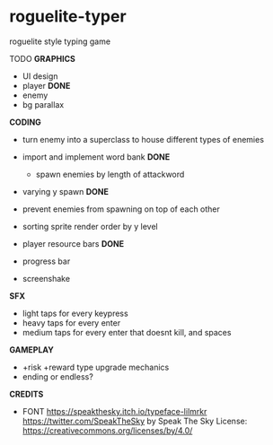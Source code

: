 # roguelite-typer

roguelite style typing game

TODO
**GRAPHICS**
 * UI design
 * player **DONE**
 * enemy
 * bg parallax

**CODING**
* turn enemy into a superclass to house different types of enemies

* import and implement word bank **DONE**
	* spawn enemies by length of attackword
* varying y spawn **DONE**
* prevent enemies from spawning on top of each other
* sorting sprite render order by y level
* player resource bars **DONE**
* progress bar
* screenshake

**SFX**
* light taps for every keypress
* heavy taps for every enter
* medium taps for every enter that doesnt kill, and spaces

**GAMEPLAY**
* +risk +reward type upgrade mechanics
* ending or endless?

**CREDITS**
* FONT
https://speakthesky.itch.io/typeface-lilmrkr 
https://twitter.com/SpeakTheSky
by Speak The Sky
License: https://creativecommons.org/licenses/by/4.0/
